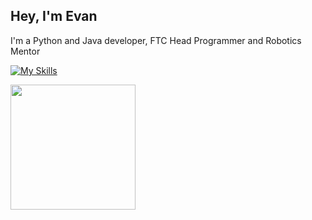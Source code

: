 **Hey, I'm Evan**
-
I'm a Python and Java developer, FTC Head Programmer and Robotics Mentor

[![My Skills](https://skillicons.dev/icons?i=java,ae,androidstudio,discord,docker,git,github,ps,py,raspberrypi,vscode)](https://skillicons.dev)



<a href="https://github.com/anuraghazra/github-readme-stats">
  <img height=200 align="center" src="https://github-readme-stats.vercel.app/api?username=Blaziumm&show_icons=true&theme=dark#gh-dark-mode-only " />
</a>
